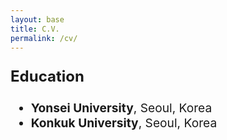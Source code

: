 ```yaml
---
layout: base
title: C.V.
permalink: /cv/
---
```


<p style="font-size: 1.5rem;"><strong>Education</strong></p>
<ul style="font-size: 1.2rem;">
  <li><strong>Yonsei University</strong>, Seoul, Korea
    <ul>
    </ul>
  </li>
  <li><strong>Konkuk University</strong>, Seoul, Korea
    <ul>
    </ul>
  </li>
